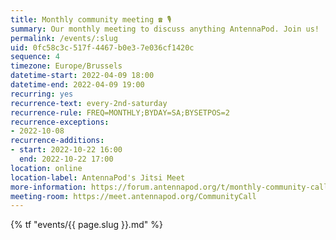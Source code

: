 ```yaml
---
title: Monthly community meeting ☎ 🎙
summary: Our monthly meeting to discuss anything AntennaPod. Join us!
permalink: /events/:slug
uid: 0fc58c3c-517f-4467-b0e3-7e036cf1420c
sequence: 4
timezone: Europe/Brussels
datetime-start: 2022-04-09 18:00
datetime-end: 2022-04-09 19:00
recurring: yes
recurrence-text: every-2nd-saturday
recurrence-rule: FREQ=MONTHLY;BYDAY=SA;BYSETPOS=2
recurrence-exceptions:
- 2022-10-08
recurrence-additions:
- start: 2022-10-22 16:00
  end: 2022-10-22 17:00
location: online
location-label: AntennaPod's Jitsi Meet
more-information: https://forum.antennapod.org/t/monthly-community-call/1869
meeting-room: https://meet.antennapod.org/CommunityCall
---
```


{% tf "events/{{ page.slug }}.md" %}
